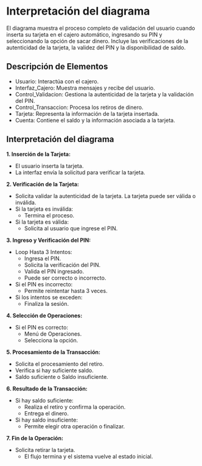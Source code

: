 # Interpretación del diagrama
El diagrama muestra el proceso completo de validación del usuario cuando inserta su tarjeta en el cajero automático, ingresando su PIN y seleccionando la opción de sacar dinero. Incluye las verificaciones de la autenticidad de la tarjeta, la validez del PIN y la disponibilidad de saldo.

## Descripción de Elementos
- Usuario: Interactúa con el cajero.
- Interfaz_Cajero: Muestra mensajes y recibe del usuario.
- Control_Validacion: Gestiona la autenticidad de la tarjeta y la validación del PIN.
- Control_Transaccion: Procesa los retiros de dinero.
- Tarjeta: Representa la información de la tarjeta insertada.
- Cuenta: Contiene el saldo y la información asociada a la tarjeta.

## Interpretación del diagrama
**1. Inserción de la Tarjeta:**
- El usuario inserta la tarjeta.
- La interfaz envía la solicitud para verificar la tarjeta.
  
**2. Verificación de la Tarjeta:**
- Solicita validar la autenticidad de la tarjeta.
  La tarjeta puede ser válida o inválida.
- Si la tarjeta es inválida:
  - Termina el proceso.
- Si la tarjeta es válida:
  - Solicita al usuario que ingrese el PIN.
    
**3. Ingreso y Verificación del PIN:**
- Loop Hasta 3 Intentos:
  - Ingresa el PIN.
  - Solicita la verificación del PIN.
  - Valida el PIN ingresado.
  - Puede ser correcto o incorrecto.
- Si el PIN es incorrecto:
  - Permite reintentar hasta 3 veces.
- Si los intentos se exceden:
  - Finaliza la sesión.
    
**4. Selección de Operaciones:**
- Si el PIN es correcto:
  - Menú de Operaciones.
  - Selecciona la opción.

**5. Procesamiento de la Transacción:**
- Solicita el procesamiento del retiro.
- Verifica si hay suficiente saldo.
- Saldo suficiente o Saldo insuficiente.
  
**6. Resultado de la Transacción:**
- Si hay saldo suficiente:
  - Realiza el retiro y confirma la operación.
  - Entrega el dinero.
- Si hay saldo insuficiente:
  - Permite elegir otra operación o finalizar.
    
**7. Fin de la Operación:**
- Solicita retirar la tarjeta.
  - El flujo termina y el sistema vuelve al estado inicial.
